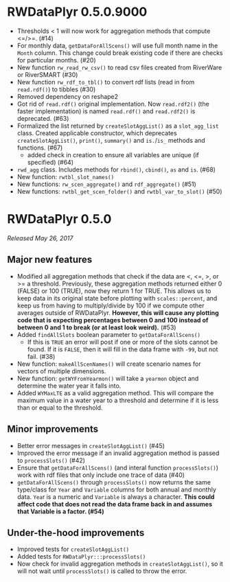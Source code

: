 # RWDataPlyr 0.5.0.9000

* Thresholds < 1 will now work for aggregation methods that compute <=/>=. (#14)
* For monthly data, `getDataForAllScens()` will use full month name in the `Month` column. This change could break existing code if there are checks for particular months. (#20)
* New function `rw_read_rw_csv()` to read csv files created from RiverWare or RiverSMART (#30)
* New function `rw_rdf_to_tbl()` to convert rdf lists (read in from `read.rdf()`) to tibbles (#30)
* Removed dependency on reshape2
* Got rid of `read.rdf()` original implementation. Now `read.rdf2()` (the faster implementation) is named `read.rdf()` and `read.rdf2()` is deprecated. (#63)
* Formalized the list returned by `createSlotAggList()` as a `slot_agg_list` class. Created applicable constructor, which deprecates `createSlotAggList()`, `print()`, `summary()` and `is.`/`is_` methods and functions. (#67)
    - added check in creation to ensure all variables are unique (if specified) (#64)
* `rwd_agg` class. Includes methods for `rbind()`, `cbind()`, `as` and `is`. (#68)
* New function: `rwtbl_slot_names()`
* New functions: `rw_scen_aggregate()` and `rdf_aggregate()` (#51)
* New functions: `rwtbl_get_scen_folder()` and `rwtbl_var_to_slot()` (#50)



# RWDataPlyr 0.5.0

*Released May 26, 2017*

## Major new features

* Modified all aggregation methods that check if the data are <, <=, >, or >= a threshold. Previously, these aggregation methods returned either 0 (FALSE) or 100 (TRUE), now they return 1 for TRUE. This allows us to keep data in its original state before plotting with  `scales::percent`, and keep us from having to multiply/divide by 100 if we compute other averages outside of RWDataPlyr. **However, this will cause any plotting code that is expecting percentages between 0 and 100 instead of between 0 and 1 to break (or at least look weird).** (#53)
* Added `findAllSlots` boolean parameter to `getDataForAllScens()`
    * If this is `TRUE` an error will post if one or more of the slots cannot be found. If it is `FALSE`, then it will fill in the data frame with `-99`, but not fail. (#38)
* New function: `makeAllScenNames()` will create scenario names for vectors of multiple dimensions.
* New function: `getWYFromYearmon()` will take a `yearmon` object and determine the water year it falls into.
* Added `WYMaxLTE` as a valid aggregation method. This will compare the maximum value in a water year to a threshold and determine if it is less than or equal to the threshold.

## Minor improvements

* Better error messages in `createSlotAggList()` (#45)
* Improved the error message if an invalid aggregation method is passed to `processSlots()` (#42)
* Ensure that `getDataForAllScens()` (and interal function `processSlots()`) work with rdf files that only include one trace of data (#40)
* `getDataForAllScens()` through `processSlots()` now returns the same type/class for `Year` and `Variable` columns for both annual and monthly data. `Yea`r is a numeric and `Variable` is always a character. **This could affect code that does not read the data frame back in and assumes that Variable is a factor. (#54)**

## Under-the-hood improvements

* Improved tests for `createSlotAggList()`
* Added tests for `RWDataPlyr:::processSlots()`
* Now check for invalid aggregation methods in `createSlotAggList()`, so it will not wait until `processSlots()` is called to throw the error. 
